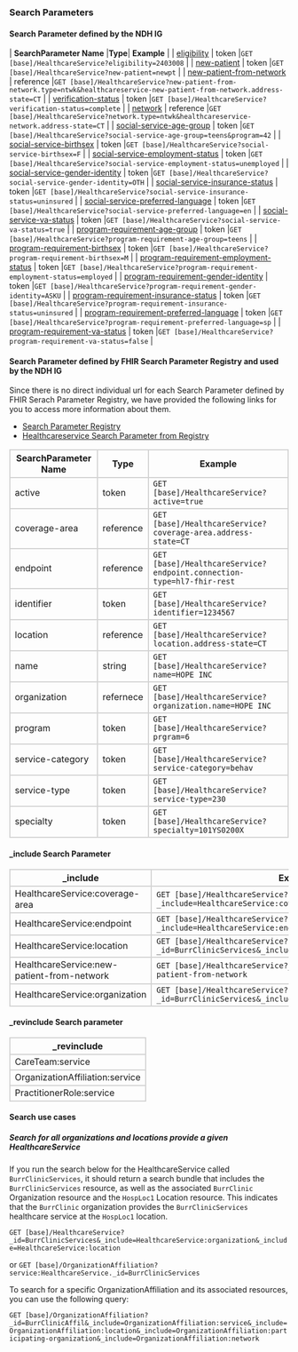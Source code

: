 ### Search Parameters
#### Search Parameter defined by the NDH IG
<style>
    th{border: solid 2px lightgrey;}
    td{border: solid 2px lightgrey;}
</style>

| **SearchParameter Name** |**Type**| **Example** |
| [eligibility](SearchParameter-healthcareservice-eligibility.html) | token |`GET [base]/HealthcareService?eligibility=2403008` |
| [new-patient](SearchParameter-healthcareservice-new-patient.html) | token |`GET [base]/HealthcareService?new-patient=newpt` |
| [new-patient-from-network](SearchParameter-healthcareservice-new-patient-from-network.html) | reference |`GET [base]/HealthcareService?new-patient-from-network.type=ntwk&healthcareservice-new-patient-from-network.address-state=CT` |
| [verification-status](SearchParameter-healthcareservice-verification-status.html) | token |`GET [base]/HealthcareService?verification-status=complete` |
| [network](SearchParameter-healthcareservice-network.html) | reference |`GET [base]/HealthcareService?network.type=ntwk&healthcareservice-network.address-state=CT` |
| [social-service-age-group](SearchParameter-healthcareservice-social-service-age-group.html) | token |`GET [base]/HealthcareService?social-service-age-group=teens&program=42` |
| [social-service-birthsex](SearchParameter-healthcareservice-social-service-birthsex.html) | token |`GET [base]/HealthcareService?social-service-birthsex=F` |
| [social-service-employment-status](SearchParameter-healthcareservice-social-service-employment-status.html) | token |`GET [base]/HealthcareService?social-service-employment-status=unemployed`	 |
| [social-service-gender-identity](SearchParameter-healthcareservice-social-service-gender-identity.html) | token |`GET [base]/HealthcareService?social-service-gender-identity=OTH` |
| [social-service-insurance-status](SearchParameter-healthcareservice-social-service-insurance-status.html) | token |`GET [base]/HealthcareService?social-service-insurance-status=uninsured` |
| [social-service-preferred-language](SearchParameter-healthcareservice-social-service-preferred-language.html) | token |`GET [base]/HealthcareService?social-service-preferred-language=en` |
| [social-service-va-status](SearchParameter-healthcareservice-social-service-va-status.html) | token |`GET [base]/HealthcareService?social-service-va-status=true` |
| [program-requirement-age-group](SearchParameter-healthcareservice-program-requirement-age-group.html) | token |`GET [base]/HealthcareService?program-requirement-age-group=teens` |
| [program-requirement-birthsex](SearchParameter-healthcareservice-program-requirement-birthsex.html) | token |`GET [base]/HealthcareService?program-requirement-birthsex=M` |
| [program-requirement-employment-status](SearchParameter-healthcareservice-program-requirement-employment-status.html) | token |`GET [base]/HealthcareService?program-requirement-employment-status=employed` |
| [program-requirement-gender-identity](SearchParameter-healthcareservice-program-requirement-gender-identity.html) | token |`GET [base]/HealthcareService?program-requirement-gender-identity=ASKU` |
| [program-requirement-insurance-status](SearchParameter-healthcareservice-program-requirement-insurance-status.html) | token |`GET [base]/HealthcareService?program-requirement-insurance-status=uninsured` |
| [program-requirement-preferred-language](SearchParameter-healthcareservice-program-requirement-preferred-language.html) | token |`GET [base]/HealthcareService?program-requirement-preferred-language=sp` |
| [program-requirement-va-status](SearchParameter-healthcareservice-program-requirement-va-status.html) | token |`GET [base]/HealthcareService?program-requirement-va-status=false` |



#### Search Parameter defined by FHIR Search Parameter Registry and used by the NDH IG 
Since there is no direct individual url for each Search Parameter defined by FHIR Serach Parameter Registry, we have provided the following links for you to access more information about them.

- [Search Parameter Registry](https://hl7.org/fhir/R4/searchparameter-registry.html)
- [Healthcareservice Search Parameter from Registry](https://hl7.org/fhir/R4/healthcareservice.html#search)

<style>  
    th{border: solid 2px lightgrey;}
    td{border: solid 2px lightgrey;}
</style>

| **SearchParameter Name** | **Type** | **Example** |
|--------------------------|----------|-------------|
| active | token |`GET [base]/HealthcareService?active=true` |
| coverage-area | reference |`GET [base]/HealthcareService?coverage-area.address-state=CT` |
| endpoint | reference |`GET [base]/HealthcareService?endpoint.connection-type=hl7-fhir-rest` |
| identifier | token |`GET [base]/HealthcareService?identifier=1234567` |
| location | reference |`GET [base]/HealthcareService?location.address-state=CT` |
| name | string |`GET [base]/HealthcareService?name=HOPE INC` |
| organization | refernece |`GET [base]/HealthcareService?organization.name=HOPE INC` |
| program | token |`GET [base]/HealthcareService?prgram=6` |
| service-category | token |`GET [base]/HealthcareService?service-category=behav` |
| service-type | token |`GET [base]/HealthcareService?service-type=230` |
| specialty | token |`GET [base]/HealthcareService?specialty=101YS0200X` |

#### _include Search Parameter
<style>  
    th{border: solid 2px lightgrey;}
    td{border: solid 2px lightgrey;}
</style>

| **_include** | **Example** |
|--------------|-------------|
| HealthcareService:coverage-area |`GET [base]/HealthcareService?_include=HealthcareService:coverage-area` |
| HealthcareService:endpoint |`GET [base]/HealthcareService?_include=HealthcareService:endpoint` |
| HealthcareService:location | `GET [base]/HealthcareService?_id=BurrClinicServices&_include=HealthcareService:location` |
| HealthcareService:new-patient-from-network |`GET [base]/HealthcareService?_include=HealthcareService:new-patient-from-network` |
| HealthcareService:organization | `GET [base]/HealthcareService?_id=BurrClinicServices&_include=HealthcareService:organization`|

#### _revinclude Search parameter
<style>  
    th{border: solid 2px lightgrey;}
    td{border: solid 2px lightgrey;}
</style>

| **_revinclude** |
|-----------------|
| CareTeam:service |
| OrganizationAffiliation:service |
| PractitionerRole:service |

#### Search use cases
##### Search for all organizations and locations provide a given HealthcareService
If you run the search below for the HealthcareService called `BurrClinicServices`, it should return a search bundle that includes the `BurrClinicServices` resource, as well as the associated `BurrClinic` Organization resource and the `HospLoc1` Location resource. This indicates that the `BurrClinic` organization provides the `BurrClinicServices` healthcare service at the `HospLoc1` location.

`GET [base]/HealthcareService?_id=BurrClinicServices&_include=HealthcareService:organization&_include=HealthcareService:location`

or 
`GET [base]/OrganizationAffiliation?service:HealthcareService._id=BurrClinicServices`

To search for a specific OrganizationAffiliation and its associated resources, you can use the following query:  

`GET [base]/OrganizationAffiliation?_id=BurrClinicAffil&_include=OrganizationAffiliation:service&_include=OrganizationAffiliation:location&_include=OrganizationAffiliation:participating-organization&_include=OrganizationAffiliation:network`

